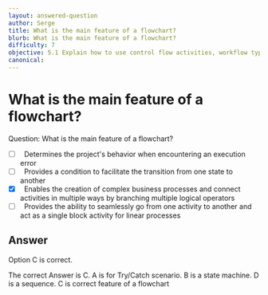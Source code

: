 ```yaml
---
layout: answered-question
author: Serge
title: What is the main feature of a flowchart?
blurb: What is the main feature of a flowchart?
difficulty: 7
objective: 5.1 Explain how to use control flow activities, workflow types such as sequences and flowcharts, and their functions
canonical: 
---
```


<h1>What is the main feature of a flowchart?</h1>

Question:  What is the main feature of a flowchart?

 - [ ] &nbsp;  Determines the project's behavior when encountering an execution error
 - [ ] &nbsp;  Provides a condition to facilitate the transition from one state to another
 - [X] &nbsp;  Enables the creation of complex business processes and connect activities in multiple ways by branching multiple logical operators
 - [ ] &nbsp;  Provides the ability to seamlessly go from one activity to another and act as a single block activity for linear processes

## Answer

Option C is correct.

The correct Answer is C.  A is for Try/Catch scenario.  B is a state machine.  D is a sequence.  C is correct feature of a flowchart

